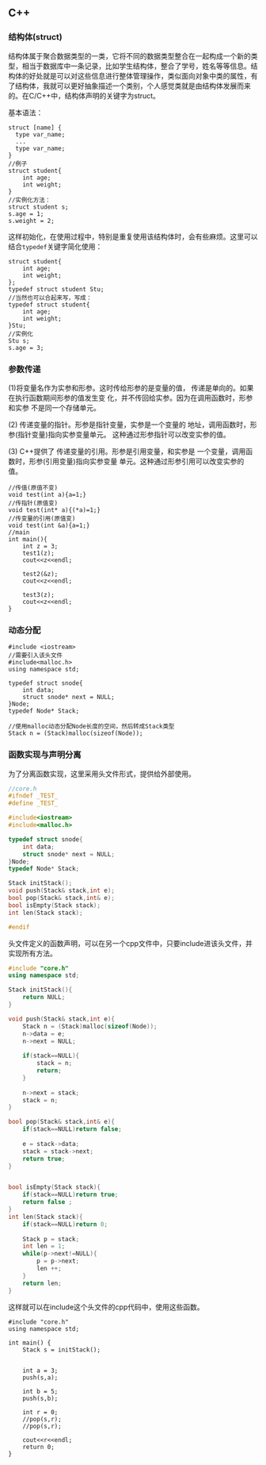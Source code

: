 ## C++

### 结构体(struct)

结构体属于聚合数据类型的一类，它将不同的数据类型整合在一起构成一个新的类型，相当于数据库中一条记录，比如学生结构体，整合了学号，姓名等等信息。结构体的好处就是可以对这些信息进行整体管理操作，类似面向对象中类的属性，有了结构体，我就可以更好抽象描述一个类别，个人感觉类就是由结构体发展而来的。在C/C++中，结构体声明的关键字为struct。

基本语法：
```
struct [name] { 
  type var_name;
  ...
  type var_name;
}
//例子
struct student{
    int age;
    int weight;
}
//实例化方法：
struct student s;
s.age = 1;
s.weight = 2;
```
这样初始化，在使用过程中，特别是重复使用该结构体时，会有些麻烦。这里可以结合`typedef`关键字简化使用：
```
struct student{
    int age;
    int weight;
};
typedef struct student Stu;
//当然也可以合起来写，写成：
typedef struct student{
    int age;
    int weight;
}Stu;
//实例化
Stu s;
s.age = 3;
```

### 参数传递

(1)将变量名作为实参和形参。这时传给形参的是变量的值，
传递是单向的。如果在执行函数期间形参的值发生变
化，并不传回给实参。因为在调用函数时，形参和实参
不是同一个存储单元。


(2) 传递变量的指针。形参是指针变量，实参是一个变量的
地址，调用函数时，形参(指针变量)指向实参变量单元。
这种通过形参指针可以改变实参的值。


(3) C++提供了 传递变量的引用。形参是引用变量，和实参是
一个变量，调用函数时，形参(引用变量)指向实参变量
单元。这种通过形参引用可以改变实参的值。

```
//传值(原值不变)
void test(int a){a=1;}
//传指针(原值变)
void test(int* a){(*a)=1;}
//传变量的引用(原值变)
void test(int &a){a=1;}
//main
int main(){
	int z = 3;
	test1(z);
	cout<<z<<endl;
	
	test2(&z);
	cout<<z<<endl;
	
	test3(z);
	cout<<z<<endl;
}

```

### 动态分配

```
#include <iostream>
//需要引入该头文件
#include<malloc.h>
using namespace std;

typedef struct snode{
	int data;
	struct snode* next = NULL;
}Node; 
typedef Node* Stack;

//使用malloc动态分配Node长度的空间，然后转成Stack类型
Stack n = (Stack)malloc(sizeof(Node));

```

### 函数实现与声明分离

为了分离函数实现，这里采用头文件形式，提供给外部使用。
```c++
//core.h
#ifndef _TEST_
#define _TEST_

#include<iostream>
#include<malloc.h>

typedef struct snode{
	int data;
	struct snode* next = NULL;
}Node; 
typedef Node* Stack;

Stack initStack(); 
void push(Stack& stack,int e);
bool pop(Stack& stack,int& e);
bool isEmpty(Stack stack);
int len(Stack stack); 

#endif
```
头文件定义的函数声明，可以在另一个cpp文件中，只要include进该头文件，并实现所有方法。

```c++
#include "core.h"
using namespace std;

Stack initStack(){
	return NULL;
}

void push(Stack& stack,int e){
	Stack n = (Stack)malloc(sizeof(Node));
	n->data = e;
	n->next = NULL; 
	
	if(stack==NULL){
		stack = n;
		return;
	}
	
	n->next = stack;
	stack = n;
}

bool pop(Stack& stack,int& e){
	if(stack==NULL)return false;
	
	e = stack->data;
	stack = stack->next;
	return true;
}


bool isEmpty(Stack stack){
	if(stack==NULL)return true;
	return false ;
}
int len(Stack stack){
	if(stack==NULL)return 0;
	
	Stack p = stack;
	int len = 1;
	while(p->next!=NULL){
		p = p->next;
		len ++;
	} 
	return len;
}

```
这样就可以在include这个头文件的cpp代码中，使用这些函数。
```
#include "core.h"
using namespace std;

int main() {
	Stack s = initStack();
	
	
	int a = 3;
	push(s,a);

	int b = 5;
	push(s,b);	
	
	int r = 0;
	//pop(s,r);
	//pop(s,r);
	
	cout<<r<<endl;
	return 0;
}
```
